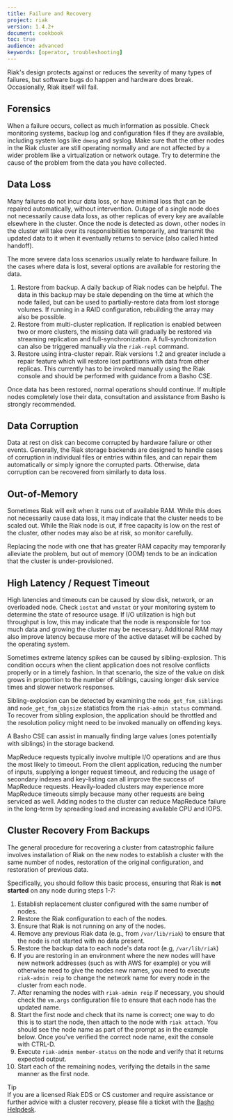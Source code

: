 ```yaml
---
title: Failure and Recovery
project: riak
version: 1.4.2+
document: cookbook
toc: true
audience: advanced
keywords: [operator, troubleshooting]
---
```


Riak's design protects against or reduces the severity of many types of
failures, but software bugs do happen and hardware does break.
Occasionally, Riak itself will fail.

## Forensics
When a failure occurs, collect as much information as possible. Check
monitoring systems, backup log and configuration files if they are
available, including system logs like `dmesg` and syslog. Make sure that
the other nodes in the Riak cluster are still operating normally and are
not affected by a wider problem like a virtualization or network outage.
Try to determine the cause of the problem from the data you have collected.

## Data Loss
Many failures do not incur data loss, or have minimal loss that can be
repaired automatically, without intervention. Outage of a single node
does not necessarily cause data loss, as other replicas of every key are
available elsewhere in the cluster. Once the node is detected as down,
other nodes in the cluster will take over its responsibilities
temporarily, and transmit the updated data to it when it eventually
returns to service (also called hinted handoff).

The more severe data loss scenarios usually relate to hardware failure.
In the cases where data is lost, several options are available for
restoring the data.

1.  Restore from backup. A daily backup of Riak nodes can be helpful.
    The data in this backup may be stale depending on the time  at which
    the node failed, but can be used  to partially-restore data from
    lost storage volumes. If running in a RAID configuration, rebuilding
    the array may also be possible.
2.  Restore from multi-cluster replication. If replication is enabled
    between two or more clusters, the missing data will gradually be
    restored via streaming replication and full-synchronization. A
    full-synchronization can also be triggered manually via the
    `riak-repl` command.
3.  Restore using intra-cluster repair. Riak versions 1.2 and greater
    include a repair feature which will restore lost partitions with
    data from other replicas. This currently has to be invoked manually
    using the Riak console and should be performed with guidance from a
    Basho CSE.

Once data has been restored, normal operations should continue. If
multiple nodes completely lose their data, consultation and assistance
from Basho is strongly recommended.

## Data Corruption
Data at rest on disk can become corrupted by hardware failure or other
events. Generally, the Riak storage backends are designed to handle
cases of corruption in individual files or entries within files, and can
repair them automatically or simply ignore the corrupted parts.
Otherwise, data corruption can be recovered from similarly to data loss.

## Out-of-Memory
Sometimes Riak will exit when it runs out of available RAM. While this
does not necessarily cause data loss, it may indicate that the cluster
needs to be scaled out. While the Riak node is out, if free capacity is
low on the rest of the cluster, other nodes may also be at risk, so
monitor carefully.

Replacing the node with one that has greater RAM capacity may temporarily
alleviate the problem, but out of memory (OOM) tends to be an indication
that the cluster is under-provisioned.

## High Latency / Request Timeout
High latencies and timeouts can be caused by slow disk, network, or an
overloaded node. Check `iostat` and `vmstat` or your monitoring system to
determine the state of resource usage. If I/O utilization is high but
throughput is low, this may indicate that the node is responsible for
too much data and growing the cluster may be necessary. Additional RAM
may also improve latency because more of the active dataset will be
cached by the operating system.

Sometimes extreme latency spikes can be caused by sibling-explosion.
This condition occurs  when the client application does not resolve
conflicts properly or in a timely fashion. In that scenario, the size of
the value on disk grows in proportion to the number of siblings, causing
longer disk service times and slower network responses.

Sibling-explosion can be detected by examining the
`node_get_fsm_siblings` and `node_get_fsm_objsize` statistics from the
`riak-admin status` command. To recover from sibling explosion, the
application should be throttled and the resolution policy might need to
be invoked manually on offending keys.

A Basho CSE can assist in manually finding large values (ones
potentially with siblings) in the storage backend.

MapReduce requests typically involve multiple I/O operations and are
thus the most likely to timeout. From the client application, reducing
the number of inputs, supplying a longer request timeout, and reducing
the usage of secondary indexes and key-listing can all improve the
success of MapReduce requests. Heavily-loaded clusters may experience
more MapReduce timeouts simply because many other requests are being
serviced as well. Adding nodes to the cluster can reduce MapReduce
failure in the long-term by spreading load and increasing available CPU
and IOPS.

## Cluster Recovery From Backups
The general procedure for recovering a cluster from catastrophic failure
involves installation of Riak on the new nodes to establish a cluster with
the same number of nodes, restoration of the original configuration, and
restoration of previous data.

Specifically, you should follow this basic process, ensuring that Riak
is **not started** on any node during steps 1-7:

1. Establish replacement cluster configured with the same number of nodes.
2. Restore the Riak configuration to each of the nodes.
3. Ensure that Riak is not running on any of the nodes.
4. Remove any previous Riak data (e.g., from `/var/lib/riak`) to ensure that
   the node is not started with no data present.
5. Restore the backup data to each node's data root (e.g, `/var/lib/riak`)
6. If you are restoring in an environment where the new nodes will have new
   network addresses (such as with AWS for example) or you will otherwise
   need to give the nodes new names, you need to execute `riak-admin reip`
   to change the network name for every node in the cluster from each node.
7. After renaming the nodes with `riak-admin reip` if necessary, you should
   check the `vm.args` configuration file to ensure that each node has the
   updated name.
8. Start the first node and check that its name is correct; one way to do
   this is to start the node, then attach to the node with `riak attach`.
   You should see the node name as part of the prompt as in the example
   below. Once you've verified the correct node name, exit the console
   with CTRL-D.
9. Execute `riak-admin member-status` on the node and verify that it
   returns expected output.
10. Start each of the remaining nodes, verifying the details in the same
    manner as the first node.

<div class="info"><div class="title">Tip</div> If you are a licensed
  Riak EDS or CS customer and require assistance or further advice with a
  cluster recovery, please file a ticket with the
  <a href="https://help.basho.com">Basho Helpdesk</a>.</div>
